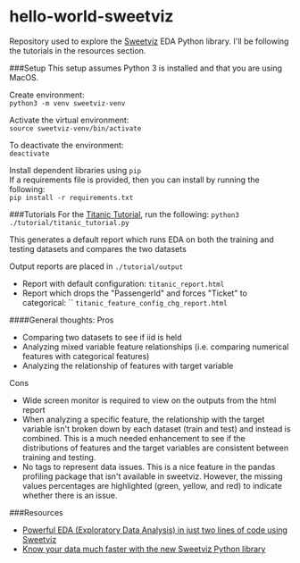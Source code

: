 # hello-world-sweetviz
Repository used to explore the 
[Sweetviz](https://github.com/fbdesignpro/sweetviz) EDA Python library. I'll 
be following the tutorials in the resources section.

###Setup
This setup assumes Python 3 is installed and that you are using MacOS.

Create environment:  
`python3 -m venv sweetviz-venv`

Activate the virtual environment:  
`source sweetviz-venv/bin/activate`

To deactivate the environment:  
`deactivate`

Install dependent libraries using `pip`  
If a requirements file is provided, then you can install by running the 
following:  
`pip install -r requirements.txt` 

###Tutorials
For the 
[Titanic Tutorial](https://towardsdatascience.com/powerful-eda-exploratory-data-analysis-in-just-two-lines-of-code-using-sweetviz-6c943d32f34), run the following: 
`python3 ./tutorial/titanic_tutorial.py`

This generates a default report which runs EDA on both the training and testing
datasets and compares the two datasets

Output reports are placed in `./tutorial/output`
* Report with default configuration: `titanic_report.html`
* Report which drops the "PassengerId" and forces "Ticket" to categorical: ``
`titanic_feature_config_chg_report.html`

####General thoughts:
Pros 
* Comparing two datasets to see if iid is held
* Analyzing mixed variable feature relationships (i.e. comparing numerical 
features with categorical features)
* Analyzing the relationship of features with target variable

Cons
* Wide screen monitor is required to view on the outputs from the html report
* When analyzing a specific feature, the relationship with the target variable 
isn't broken down by each dataset (train and test) and instead is combined. 
This is a much needed enhancement  to see if the distributions of features and 
the target variables are consistent between training and testing.
* No tags to represent data issues. This is a nice feature in the pandas profiling
package that isn't available in sweetviz. However, the missing values percentages are 
highlighted (green, yellow, and red) to indicate whether there is an issue.

###Resources
* [Powerful EDA (Exploratory Data Analysis) in just two lines of code using Sweetviz](https://towardsdatascience.com/powerful-eda-exploratory-data-analysis-in-just-two-lines-of-code-using-sweetviz-6c943d32f34)
* [Know your data much faster with the new Sweetviz Python library](https://www.kdnuggets.com/2021/03/know-your-data-much-faster-sweetviz-python-library.html)